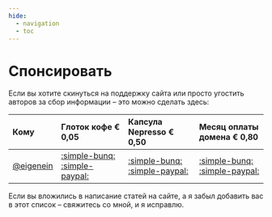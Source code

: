 ```yaml
---
hide:
  - navigation
  - toc
---
```


# Спонсировать

Если вы хотите скинуться на поддержку сайта или просто угостить авторов за сбор информации – это можно сделать здесь:

| Кому                               | Глоток кофе € 0,05                                                                                                | Капсула Nepresso € 0,50                                                                                           | Месяц оплаты домена € 0,80                                                                                        |
|:-----------------------------------|:------------------------------------------------------------------------------------------------------------------|:------------------------------------------------------------------------------------------------------------------|:------------------------------------------------------------------------------------------------------------------|
| [@eigenein](https://t.me/eigenein) | [:simple-bunq:](https://bunq.me/eigenein/0.05 "bunq") [:simple-paypal:](https://paypal.me/eigenein/0.05 "PayPal") | [:simple-bunq:](https://bunq.me/eigenein/0.50 "bunq") [:simple-paypal:](https://paypal.me/eigenein/0.50 "PayPal") | [:simple-bunq:](https://bunq.me/eigenein/0.80 "bunq") [:simple-paypal:](https://paypal.me/eigenein/0.80 "PayPal") |

Если вы вложились в написание статей на сайте, а я забыл добавить вас в этот список – свяжитесь со мной, и я исправлю.
